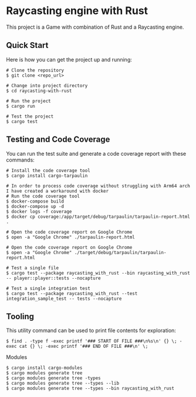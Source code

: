 # Raycasting engine with Rust

This project is a Game with combination of Rust and a Raycasting engine.

## Quick Start

Here is how you can get the project up and running:

```
# Clone the repository
$ git clone <repo_url>

# Change into project directory
$ cd raycasting-with-rust

# Run the project
$ cargo run

# Test the project
$ cargo test
```

## Testing and Code Coverage

You can run the test suite and generate a code coverage report with these commands:

```
# Install the code coverage tool
$ cargo install cargo-tarpaulin

# In order to process code coverage without struggling with Arm64 arch I have created a workaround with docker
# Run the code coverage tool
$ docker-compose build
$ docker-compose up -d
$ docker logs -f coverage
$ docker cp coverage:/app/target/debug/tarpaulin/tarpaulin-report.html .

# Open the code coverage report on Google Chrome
$ open -a "Google Chrome" ./tarpaulin-report.html

# Open the code coverage report on Google Chrome
$ open -a "Google Chrome" ./target/debug/tarpaulin/tarpaulin-report.html

# Test a single file
$ cargo test --package raycasting_with_rust --bin raycasting_with_rust -- player::player::tests --nocapture

# Test a single integration test
$ cargo test --package raycasting_with_rust --test integration_sample_test -- tests --nocapture
```

## Tooling

This utility command can be used to print file contents for exploration:

```
$ find . -type f -exec printf '### START OF FILE ###\n%s\n' {} \; -exec cat {} \; -exec printf '### END OF FILE ###\n' \;
```

Modules

```  
$ cargo install cargo-modules
$ cargo modules generate tree
$ cargo modules generate tree -types
$ cargo modules generate tree --types --lib
$ cargo modules generate tree --types --bin raycasting_with_rust
```
